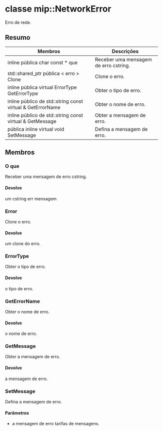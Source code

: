 # <a name="class-mipnetworkerror"></a>classe mip::NetworkError 
Erro de rede.
## <a name="summary"></a>Resumo
 Membros                        | Descrições                                
--------------------------------|---------------------------------------------
inline pública char const * que | Receber uma mensagem de erro cstring.
std::shared_ptr pública < erro > Clone | Clone o erro.
inline pública virtual ErrorType GetErrorType | Obter o tipo de erro.
inline público de std::string const virtual & GetErrorName | Obter o nome de erro.
inline público de std::string const virtual & GetMessage | Obter a mensagem de erro.
pública inline virtual void SetMessage | Defina a mensagem de erro.
## <a name="members"></a>Membros
### <a name="what"></a>O que
Receber uma mensagem de erro cstring.
#### <a name="returns"></a>Devolve
um cstring err mensagem
### <a name="error"></a>Error
Clone o erro.
#### <a name="returns"></a>Devolve
um clone do erro.
### <a name="errortype"></a>ErrorType
Obter o tipo de erro.
#### <a name="returns"></a>Devolve
o tipo de erro.
### <a name="geterrorname"></a>GetErrorName
Obter o nome de erro.
#### <a name="returns"></a>Devolve
o nome de erro.
### <a name="getmessage"></a>GetMessage
Obter a mensagem de erro.
#### <a name="returns"></a>Devolve
a mensagem de erro.
### <a name="setmessage"></a>SetMessage
Defina a mensagem de erro.
#### <a name="parameters"></a>Parâmetros
* a mensagem de erro tarifas de mensagens.